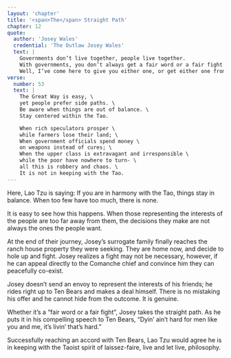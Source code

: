 ```yaml
---
layout: 'chapter'
title: '<span>The</span> Straight Path'
chapter: 12
quote:
  author: 'Josey Wales'
  credential: 'The Outlaw Josey Wales'
  text: |
    Governments don’t live together, people live together.
    With governments, you don’t always get a fair word or a fair fight.
    Well, I’ve come here to give you either one, or get either one from you.
verse:
  number: 53
  text: |
    The Great Way is easy, \
    yet people prefer side paths. \
    Be aware when things are out of balance. \
    Stay centered within the Tao.

    When rich speculators prosper \
    while farmers lose their land; \
    When government officials spend money \
    on weapons instead of cures; \
    When the upper class is extravagant and irresponsible \
    while the poor have nowhere to turn- \
    all this is robbery and chaos. \
    It is not in keeping with the Tao.
---
```


Here, Lao Tzu is saying: If you are in harmony with the Tao,
things stay in balance. When too few have too much, there is none.

It is easy to see how this happens.
When those representing the interests of the people are too far away from them,
the decisions they make are not always the ones the people want.

At the end of their journey,
Josey’s surrogate family finally reaches the ranch house property
they were seeking. They are home now, and decide to hole up and fight.
Josey realizes a fight may not be necessary, however,
if he can appeal directly to the Comanche chief and convince him
they can peacefully co-exist.

Josey doesn’t send an envoy to represent the interests of his friends;
he rides right up to Ten Bears and makes a deal himself.
There is no mistaking his offer and he cannot hide from the outcome.
It is genuine.

Whether it’s a “fair word or a fair fight”, Josey takes the straight path.
As he puts it in his compelling speech to Ten Bears,
“Dyin’ ain’t hard for men like you and me, it’s livin’ that’s hard.”

Successfully reaching an accord with Ten Bears,
Lao Tzu would agree he is in keeping with the Taoist spirit of laissez-faire,
live and let live, philosophy.
